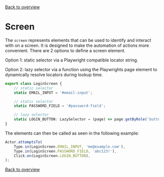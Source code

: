[Back to overview](../guides.md)

# Screen

The `screen` represents elements that can be used to identify and interact with on a screen.
It is designed to make the automation of actions more convenient.
There are 2 options to define a screen element.

Option 1: static selector via a Playwright compatible locator string.

Option 2: lazy selector via a function using the Playwrights page element to dynamically resolve locators during lookup time.

```typescript
export class LoginScreen {
    // static selector
    static EMAIL_INPUT = '#email-input';

    // static selector
    static PASSWORD_FIELD = '#password-field';

    // lazy selector
    static LOGIN_BUTTON: LazySelector = (page) => page.getByRole('button', { name: 'Log in' });
}
```

The elements can then be called as seen in the following example:

```javascript
Actor.attemptsTo(
    Type.in(LoginScreen.EMAIL_INPUT, 'me@example.com'),
    Type.in(LoginScreen.PASSWORD_FIELD, 'abc123!'),
    Click.on(LoginScreen.LOGIN_BUTTON),
);
```

[Back to overview](../guides.md)